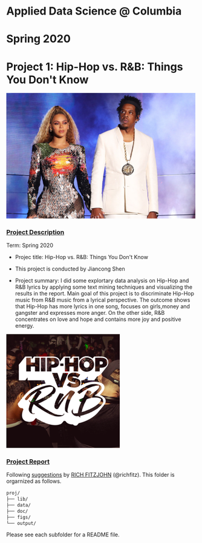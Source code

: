 # Applied Data Science @ Columbia
# Spring 2020
# Project 1: Hip-Hop vs. R&B: Things You Don't Know

<img src="figs/beyonce-jay-z-2018-otr-billboard-1548.jpg" width="500">

### [Project Description](doc/)

Term: Spring 2020

+ Projec title: Hip-Hop vs. R&B: Things You Don't Know
+ This project is conducted by Jiancong Shen

+ Project summary: I did some explortary data analysis on Hip-Hop and R&B lyrics by applying some text mining techniques and visualizing the results in the report. Main goal of this project is to discriminate Hip-Hop music from R&B music from a lyrical perspective. The outcome shows that Hip-Hop has more lyrics in one song, focuses on girls,money and gangster and expresses more anger. On the other side, R&B concentrates on love and hope and contains more joy and positive energy.

![](figs/summary.png)

### [Project Report](https://github.com/TZstatsADS/Spring2020-Project1-jackshen1998/blob/master/doc/Project-1-Report.html)


Following [suggestions](http://nicercode.github.io/blog/2013-04-05-projects/) by [RICH FITZJOHN](http://nicercode.github.io/about/#Team) (@richfitz). This folder is orgarnized as follows.


```
proj/
├── lib/
├── data/
├── doc/
├── figs/
└── output/
```

Please see each subfolder for a README file.
